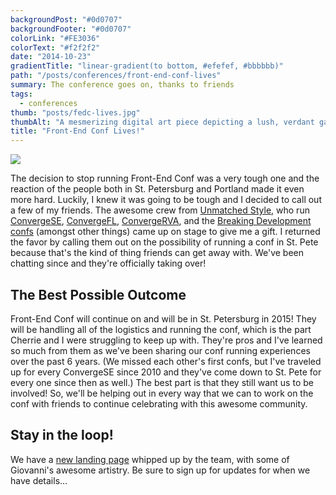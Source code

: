 ```yaml
---
backgroundPost: "#0d0707"
backgroundFooter: "#0d0707"
colorLink: "#FE3036"
colorText: "#f2f2f2"
date: "2014-10-23"
gradientTitle: "linear-gradient(to bottom, #efefef, #bbbbbb)"
path: "/posts/conferences/front-end-conf-lives"
summary: The conference goes on, thanks to friends
tags:
  - conferences
thumb: "posts/fedc-lives.jpg"
thumbAlt: "A mesmerizing digital art piece depicting a lush, verdant garden coming back to life after a long, cold winter. The once barren landscape is now a riot of colors, with fresh leaves and blossoming flowers reaching up towards the sky. The scene is set at sunrise, with the first rays of sunlight peeking through the trees, casting a warm glow over the garden. The viewer is positioned at a bird's eye view, allowing for a panoramic view of the garden's transformation. The air is filled with the sound of chirping birds, buzzing bees, and rustling leaves, adding to the sense of renewal and rebirth. The image captures the beauty of the natural world awakening from its slumber, a powerful metaphor for the cyclical nature of life and the unstoppable force of renewal --v 5 --ar 3:2"
title: "Front-End Conf Lives!"
---
```


![](/img/posts/conferences/front-end-conf-lives/plan-comes-together.jpg)

The decision to stop running Front-End Conf was a very tough one and the reaction of the people both in St. Petersburg and Portland made it even more hard. Luckily, I knew it was going to be tough and I decided to call out a few of my friends. The awesome crew from [Unmatched Style](http://unmatchedstyle.com/), who run [ConvergeSE](http://convergese.com/), [ConvergeFL](http://convergefl.com/), [ConvergeRVA](http://convergerva.com/), and the [Breaking Development confs](https://bdconf.com/) (amongst other things) came up on stage to give me a gift. I returned the favor by calling them out on the possibility of running a conf in St. Pete because that's the kind of thing friends can get away with. We've been chatting since and they're officially taking over!

## The Best Possible Outcome

Front-End Conf will continue on and will be in St. Petersburg in 2015! They will be handling all of the logistics and running the conf, which is the part Cherrie and I were struggling to keep up with. They're pros and I've learned so much from them as we've been sharing our conf running experiences over the past 6 years. (We missed each other's first confs, but I've traveled up for every ConvergeSE since 2010 and they've come down to St. Pete for every one since then as well.) The best part is that they still want us to be involved! So, we'll be helping out in every way that we can to work on the conf with friends to continue celebrating with this awesome community.

## Stay in the loop!

We have a [new landing page](http://frontendconf.com) whipped up by the team, with some of Giovanni's awesome artistry. Be sure to sign up for updates for when we have details...
